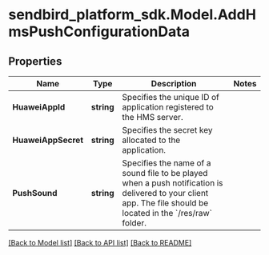 
# sendbird_platform_sdk.Model.AddHmsPushConfigurationData

## Properties

Name | Type | Description | Notes
------------ | ------------- | ------------- | -------------
**HuaweiAppId** | **string** | Specifies the unique ID of application registered to the HMS server. | 
**HuaweiAppSecret** | **string** | Specifies the secret key allocated to the application. | 
**PushSound** | **string** | Specifies the name of a sound file to be played when a push notification is delivered to your client app. The file should be located in the &#x60;/res/raw&#x60; folder. | 

[[Back to Model list]](../README.md#documentation-for-models)
[[Back to API list]](../README.md#documentation-for-api-endpoints)
[[Back to README]](../README.md)


